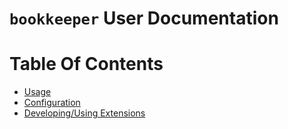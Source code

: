 # `bookkeeper` User Documentation

# Table Of Contents
 * [Usage](./usage.md)
 * [Configuration](./config.md)
 * [Developing/Using Extensions](./extensions.md)
